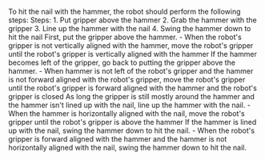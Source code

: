 To hit the nail with the hammer, the robot should perform the following steps:
    Steps:  1. Put gripper above the hammer  2. Grab the hammer with the gripper  3. Line up the hammer with the nail  4. Swing the hammer down to hit the nail
    First, put the gripper above the hammer.
    - When the robot's gripper is not vertically aligned with the hammer, move the robot's gripper until the robot's gripper is vertically aligned with the hammer
    If the hammer becomes left of the gripper, go back to putting the gripper above the hammer.
    - When hammer is not left of the robot's gripper and the hammer is not forward aligned with the robot's gripper, move the robot's gripper until the robot's gripper is forward aligned with the hammer and the robot's gripper is closed
    As long the gripper is still mostly around the hammer and the hammer isn't lined up with the nail, line up the hammer with the nail.
    - When the hammer is horizontally aligned with the nail, move the robot's gripper until the robot's gripper is above the hammer
    If the hammer is lined up with the nail, swing the hammer down to hit the nail.
    - When the robot's gripper is forward aligned with the hammer and the hammer is not horizontally aligned with the nail, swing the hammer down to hit the nail.
